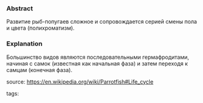 ### Abstract
Развитие рыб-попугаев сложное и сопровождается серией смены пола и цвета (полихроматизм).

### Explanation
Большинство видов являются последовательными гермафродитами, начиная с самок (известная как начальная фаза) и затем переходя к самцам (конечная фаза).

source: https://en.wikipedia.org/wiki/Parrotfish#Life_cycle

tags: